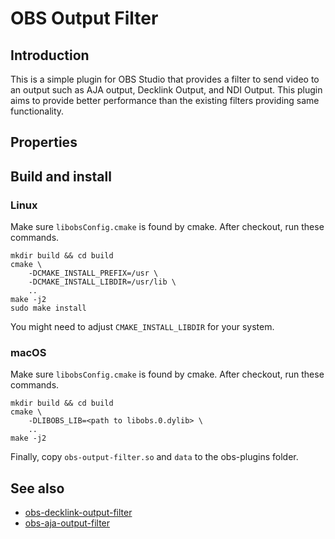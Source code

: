 # OBS Output Filter

## Introduction

This is a simple plugin for OBS Studio that provides a filter to send video to an output such as AJA output, Decklink Output, and NDI Output.
This plugin aims to provide better performance than the existing filters providing same functionality.

## Properties

## Build and install
### Linux
Make sure `libobsConfig.cmake` is found by cmake.
After checkout, run these commands.
```
mkdir build && cd build
cmake \
	-DCMAKE_INSTALL_PREFIX=/usr \
	-DCMAKE_INSTALL_LIBDIR=/usr/lib \
	..
make -j2
sudo make install
```
You might need to adjust `CMAKE_INSTALL_LIBDIR` for your system.

### macOS
Make sure `libobsConfig.cmake` is found by cmake.
After checkout, run these commands.
```
mkdir build && cd build
cmake \
	-DLIBOBS_LIB=<path to libobs.0.dylib> \
	..
make -j2
```
Finally, copy `obs-output-filter.so` and `data` to the obs-plugins folder.

## See also
- [obs-decklink-output-filter](https://github.com/cg2121/obs-decklink-output-filter)
- [obs-aja-output-filter](https://github.com/norihiro/obs-aja-output-filter)
